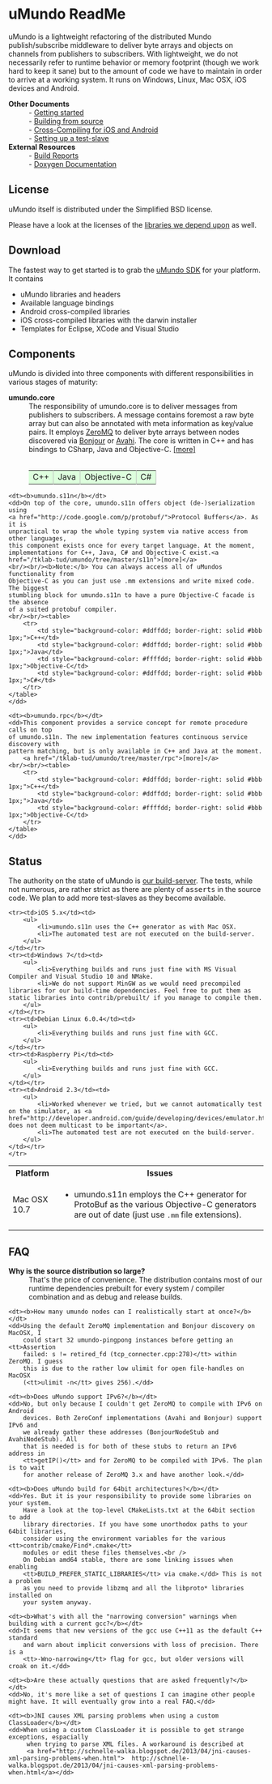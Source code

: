 # uMundo ReadMe

uMundo is a lightweight refactoring of the distributed Mundo publish/subscribe middleware to deliver byte
arrays and objects on channels from publishers to subscribers. With lightweight, we do not necessarily
refer to runtime behavior or memory footprint (though we work hard to keep it sane) but to the amount
of code we have to maintain in order to arrive at a working system. It runs on Windows, Linux, Mac OSX,
iOS devices and Android.

<dt><b>Other Documents</b></dt>
<dd>- <a href="https://github.com/tklab-tud/umundo/tree/master/docs/GETTING_STARTED.md">Getting started</a></dd>
<dd>- <a href="https://github.com/tklab-tud/umundo/tree/master/docs/BUILDING.md">Building from source</a></dd>
<dd>- <a href="https://github.com/tklab-tud/umundo/tree/master/docs/CROSS_COMPILING.md">Cross-Compiling for iOS and Android</a></dd>
<dd>- <a href="https://github.com/tklab-tud/umundo/tree/master/contrib/ctest/README.md">Setting up a test-slave</a></dd>

<dt><b>External Resources</b></dt>
<dd>- <a href="http://umundo.tk.informatik.tu-darmstadt.de/cdash/index.php?project=umundo">Build Reports</a></dd>
<dd>- <a href="http://umundo.tk.informatik.tu-darmstadt.de/docs">Doxygen Documentation</a></dd>

## License
uMundo itself is distributed under the Simplified BSD license.

Please have a look at the licenses of the [libraries we depend upon](https://github.com/tklab-tud/umundo/blob/master/docs/BUILDING.md#build-dependencies) as well.

## Download
The fastest way to get started is to grab the [uMundo SDK](http://umundo.tk.informatik.tu-darmstadt.de/installer)
for your platform. It contains

* uMundo libraries and headers
* Available language bindings
* Android cross-compiled libraries
* iOS cross-compiled libraries with the darwin installer
* Templates for Eclipse, XCode and Visual Studio

## Components

uMundo is divided into three components with different responsibilities in
various stages of maturity:

<dl>
	<dt><b>umundo.core</b></dt>
	<dd>The responsibility of umundo.core is to deliver messages from publishers
	to subscribers. A message contains foremost a raw byte array but can also be
	annotated with meta information as key/value pairs. It employs
	<a href="http://www.zeromq.org">ZeroMQ</a> to deliver byte arrays between nodes
	discovered via <a href="http://developer.apple.com/opensource/">Bonjour</a> or
	<a href="http://avahi.org/">Avahi</a>. The core is written in C++ and has
	bindings to CSharp, Java and Objective-C. <a href="/tklab-tud/umundo/tree/master/core">[more]</a>
	<br/><br/><table>
		<tr>
			<td style="background-color: #ddffdd; border-right: solid #bbb 1px;">C++</td>
			<td style="background-color: #ddffdd; border-right: solid #bbb 1px;">Java</td>
			<td style="background-color: #ddffdd; border-right: solid #bbb 1px;">Objective-C</td>
			<td style="background-color: #ddffdd; border-right: solid #bbb 1px;">C#</td>
		</tr>
	</table>
	</dd>

	<dt><b>umundo.s11n</b></dt>
	<dd>On top of the core, umundo.s11n offers object (de-)serialization using
	<a href="http://code.google.com/p/protobuf/">Protocol Buffers</a>. As it is
	unpractical to wrap the whole typing system via native access from other languages,
	this component exists once for every target language. At the moment,
	implementations for C++, Java, C# and Objective-C exist.<a href="/tklab-tud/umundo/tree/master/s11n">[more]</a>
	<br/><br/><b>Note:</b> You can always access all of uMundos functionality from
	Objective-C as you can just use .mm extensions and write mixed code. The biggest
	stumbling block for umundo.s11n to have a pure Objective-C facade is the absence
	of a suited protobuf compiler.
	<br/><br/><table>
		<tr>
			<td style="background-color: #ddffdd; border-right: solid #bbb 1px;">C++</td>
			<td style="background-color: #ddffdd; border-right: solid #bbb 1px;">Java</td>
			<td style="background-color: #ffffdd; border-right: solid #bbb 1px;">Objective-C</td>
			<td style="background-color: #ddffdd; border-right: solid #bbb 1px;">C#</td>
		</tr>
	</table>
	</dd>

	<dt><b>umundo.rpc</b></dt>
	<dd>This component provides a service concept for remote procedure calls on top
	of umundo.s11n. The new implementation features continuous service discovery with
	pattern matching, but is only available in C++ and Java at the moment.
		<a href="/tklab-tud/umundo/tree/master/rpc">[more]</a>
	<br/><br/><table>
		<tr>
			<td style="background-color: #ddffdd; border-right: solid #bbb 1px;">C++</td>
			<td style="background-color: #ddffdd; border-right: solid #bbb 1px;">Java</td>
			<td style="background-color: #ffffdd; border-right: solid #bbb 1px;">Objective-C</td>
		</tr>
	</table>
	</dd>

</dl>

## Status

The authority on the state of uMundo is
<a href="http://umundo.tk.informatik.tu-darmstadt.de/cdash/index.php?project=umundo">
our build-server</a>. The tests, while not numerous, are rather strict as there
are plenty of <tt>asserts</tt> in the source code. We plan to add more test-slaves
as they become available.

<table>
    </tr>
    <tr><th>Platform</th><th>Issues</th></tr>
	<tr><td>Mac OSX 10.7</td><td>
		<ul>
			<li>umundo.s11n employs the C++ generator for ProtoBuf as the various Objective-C generators are out of date (just use <tt>.mm</tt> file extensions).
		</ul>
	</td></tr>

	<tr><td>iOS 5.x</td><td>
		<ul>
			<li>umundo.s11n uses the C++ generator as with Mac OSX.
			<li>The automated test are not executed on the build-server.
		</ul>
	</td></tr>
	<tr><td>Windows 7</td><td>
		<ul>
			<li>Everything builds and runs just fine with MS Visual Compiler and Visual Studio 10 and NMake.
			<li>We do not support MinGW as we would need precompiled libraries for our build-time dependencies. Feel free to put them as static libraries into contrib/prebuilt/ if you manage to compile them.
		</ul>
	</td></tr>
	<tr><td>Debian Linux 6.0.4</td><td>
		<ul>
			<li>Everything builds and runs just fine with GCC.
		</ul>
	</td></tr>
	<tr><td>Raspberry Pi</td><td>
		<ul>
			<li>Everything builds and runs just fine with GCC.
		</ul>
	</td></tr>
	<tr><td>Android 2.3</td><td>
		<ul>
			<li>Worked whenever we tried, but we cannot automatically test on the simulator, as <a href="http://developer.android.com/guide/developing/devices/emulator.html#emulatornetworking">google does not deem multicast to be important</a>.
			<li>The automated test are not executed on the build-server.
		</ul>
	</td></tr>
    </tr>
</table>

## FAQ

<dl>
	<dt><b>Why is the source distribution so large?</b></dt>
	<dd>That's the price of convenience. The distribution contains most of our
		runtime dependencies prebuilt for every system / compiler combination and
		as debug and release builds.</dd>

	<dt><b>How many umundo nodes can I realistically start at once?</b></dt>
	<dd>Using the default ZeroMQ implementation and Bonjour discovery on MacOSX, I
		could start 32 umundo-pingpong instances before getting an <tt>Assertion
		failed: s != retired_fd (tcp_connecter.cpp:278)</tt> within ZeroMQ. I guess
		this is due to the rather low ulimit for open file-handles on MacOSX
		(<tt>ulimit -n</tt> gives 256).</dd>

	<dt><b>Does uMundo support IPv6?</b></dt>
	<dd>No, but only because I couldn't get ZeroMQ to compile with IPv6 on Android
		devices. Both ZeroConf implementations (Avahi and Bonjour) support IPv6 and
		we already gather these addresses (BonjourNodeStub and AvahiNodeStub). All
		that is needed is for both of these stubs to return an IPv6 address in
		<tt>getIP()</tt> and for ZeroMQ to be compiled with IPv6. The plan is to wait
		for another release of ZeroMQ 3.x and have another look.</dd>

	<dt><b>Does uMundo build for 64bit architectures?</b></dt>
	<dd>Yes. But it is your responsibility to provide some libraries on your system.
		Have a look at the top-level CMakeLists.txt at the 64bit section to add
		library directories. If you have some unorthodox paths to your 64bit libraries,
		consider using the environment variables for the various <tt>contrib/cmake/Find*.cmake</tt>
		modules or edit these files themselves.<br />
		On Debian amd64 stable, there are some linking issues when enabling
		<tt>BUILD_PREFER_STATIC_LIBRARIES</tt> via cmake.</dd> This is not a problem
		as you need to provide libzmq and all the libproto* libraries installed on
		your system anyway.

	<dt><b>What's with all the "narrowing conversion" warnings when building with a current gcc?</b></dt>
	<dd>It seems that new versions of the gcc use C++11 as the default C++ standard
		and warn about implicit conversions with loss of precision. There is a
		<tt>-Wno-narrowing</tt> flag for gcc, but older versions will croak on it.</dd>

	<dt><b>Are these actually questions that are asked frequently?</b></dt>
	<dd>No, it's more like a set of questions I can imagine other people might have. It will eventually grow into a real FAQ.</dd>
	
	<dt><b>JNI causes XML parsing problems when using a custom ClassLoader</b></dt>
	<dd>When using a custom ClassLoader it is possible to get strange exceptions, espacially
	     when trying to parse XML files. A workaround is described at
		 <a href="http://schnelle-walka.blogspot.de/2013/04/jni-causes-xml-parsing-problems-when.html">	 http://schnelle-walka.blogspot.de/2013/04/jni-causes-xml-parsing-problems-when.html</a></dd>
</dl>
